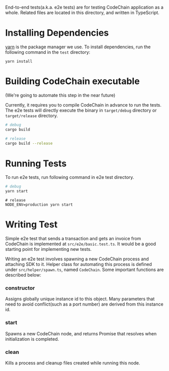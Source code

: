 End-to-end tests(a.k.a. e2e tests) are for testing CodeChain application as a whole. Related files are located in this directory, and written in TypeScript.

# Installing Dependencies

[yarn](https://yarnpkg.com/lang/en/) is the package manager we use. To install dependencies, run the following command in the `test` directory:
```
yarn install
```

# Building CodeChain executable

(We're going to automate this step in the near future)

Currently, it requires you to compile CodeChain in advance to run the tests. The e2e tests will directly execute the binary in `target/debug` directory or `target/release` directory.

```sh
# debug
cargo build
```

```sh
# release
cargo build --release
```

# Running Tests

To run e2e tests, run following command in e2e test directory.
```sh
# debug
yarn start
```

```
# release
NODE_ENV=production yarn start
```

# Writing Test

Simple e2e test that sends a transaction and gets an invoice from CodeChain is implemented at `src/e2e/basic.test.ts`. It would be a good starting point for implementing new tests.

Writing an e2e test involves spawning a new CodeChain process and attaching SDK to it. Helper class for automating this process is defined under `src/helper/spawn.ts`, named `CodeChain`. Some important functions are described below:

### constructor
Assigns globally unique instance id to this object. Many parameters that need to avoid conflict(such as a port number) are derived from this instance id.

### start
Spawns a new CodeChain node, and returns Promise that resolves when initialization is completed.

### clean
Kills a process and cleanup files created while running this node.
